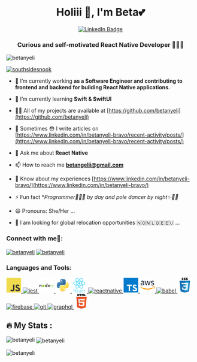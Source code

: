 <h1 align="center">Holiii 👋, I'm Beta💕</h1>
<div id="badges" align="center">

  <a href="https://www.linkedin.com/in/betanyeli-bravo/">
    <img src="https://img.shields.io/badge/LinkedIn-blue?style=for-the-badge&logo=linkedin&logoColor=white" alt="LinkedIn Badge"/>

  </a>
</div>
<h3 align="center">Curious and self-motivated React Native Developer 👩🏻‍💻</h3>

<p align="left"> <img src="https://komarev.com/ghpvc/?username=betanyeli&label=Profile%20views&color=0e75b6&style=flat" alt="betanyeli" /> </p>


<p align="left"> <a href="https://twitter.com/southsidesnook" target="blank"><img src="https://img.shields.io/twitter/follow/southsidesnook?logo=twitter&style=for-the-badge" alt="southsidesnook" /></a> </p>

- 🔭 I’m currently working **as a Software Engineer and contributing to frontend and backend for building React Native applications.**

- 🌱 I’m currently learning **Swift & SwiftUI**

- 👨‍💻 All of my projects are available at [https://github.com/betanyeli](https://github.com/betanyeli)

- 📝 Sometimes 😳 I write articles on [https://www.linkedin.com/in/betanyeli-bravo/recent-activity/posts/](https://www.linkedin.com/in/betanyeli-bravo/recent-activity/posts/)

- 💬 Ask me about **React Native**

- 📫 How to reach me **betangelii@gmail.com**

- 📄 Know about my experiences [https://www.linkedin.com/in/betanyeli-bravo/](https://www.linkedin.com/in/betanyeli-bravo/)

- ⚡ Fun fact **Programmer👩🏻‍💻 by day and pole dancer by night✨🧚‍♀️*

- 😄 Pronouns: She/Her ...

- 👯 I am looking for global relocation opportunities 🇳🇴🇳🇱🇩🇪🇪🇺 ... 

<h3 align="left">Connect with me📱:</h3>
<p align="left">


<a href="https://linkedin.com/in/betanyeli" target="blank"><img align="center" src="https://raw.githubusercontent.com/rahuldkjain/github-profile-readme-generator/master/src/images/icons/Social/linked-in-alt.svg" alt="betanyeli" height="30" width="40" /></a>
<a href="https://instagram.com/betanyeli" target="blank"><img align="center" src="https://raw.githubusercontent.com/rahuldkjain/github-profile-readme-generator/master/src/images/icons/Social/instagram.svg" alt="betanyeli" height="30" width="40" /></a>

</p>


<h3 align="left">Languages and Tools:</h3>

<p align="left"> 
  <a href="https://developer.mozilla.org/en-US/docs/Web/JavaScript" target="_blank" rel="noreferrer"> <img src="https://raw.githubusercontent.com/devicons/devicon/master/icons/javascript/javascript-original.svg" alt="javascript" width="40" height="40"/> </a> <a href="https://jestjs.io" target="_blank" rel="noreferrer"> <img src="https://www.vectorlogo.zone/logos/jestjsio/jestjsio-icon.svg" alt="jest" width="40" height="40"/> </a> <a href="https://nodejs.org" target="_blank" rel="noreferrer"> <img src="https://raw.githubusercontent.com/devicons/devicon/master/icons/nodejs/nodejs-original-wordmark.svg" alt="nodejs" width="40" height="40"/> </a> <a href="https://www.python.org" target="_blank" rel="noreferrer"> <img src="https://raw.githubusercontent.com/devicons/devicon/master/icons/python/python-original.svg" alt="python" width="40" height="40"/> </a> <a href="https://reactjs.org/" target="_blank" rel="noreferrer"> <img src="https://raw.githubusercontent.com/devicons/devicon/master/icons/react/react-original-wordmark.svg" alt="react" width="40" height="40"/> </a> <a href="https://reactnative.dev/" target="_blank" rel="noreferrer"> <img src="https://reactnative.dev/img/header_logo.svg" alt="reactnative" width="40" height="40"/> </a> <a href="https://www.typescriptlang.org/" target="_blank" rel="noreferrer"> <img src="https://raw.githubusercontent.com/devicons/devicon/master/icons/typescript/typescript-original.svg" alt="typescript" width="40" height="40"/> </a> 
  <a href="https://aws.amazon.com" target="_blank" rel="noreferrer"> <img src="https://raw.githubusercontent.com/devicons/devicon/master/icons/amazonwebservices/amazonwebservices-original-wordmark.svg" alt="aws" width="40" height="40"/> </a> <a href="https://babeljs.io/" target="_blank" rel="noreferrer"> <img src="https://www.vectorlogo.zone/logos/babeljs/babeljs-icon.svg" alt="babel" width="40" height="40"/> </a> <a href="https://www.w3schools.com/css/" target="_blank" rel="noreferrer"> <img src="https://raw.githubusercontent.com/devicons/devicon/master/icons/css3/css3-original-wordmark.svg" alt="css3" width="40" height="40"/> </a> <a href="https://firebase.google.com/" target="_blank" rel="noreferrer"> <img src="https://www.vectorlogo.zone/logos/firebase/firebase-icon.svg" alt="firebase" width="40" height="40"/> </a> <a href="https://git-scm.com/" target="_blank" rel="noreferrer"> <img src="https://www.vectorlogo.zone/logos/git-scm/git-scm-icon.svg" alt="git" width="40" height="40"/> </a> <a href="https://graphql.org" target="_blank" rel="noreferrer"> <img src="https://www.vectorlogo.zone/logos/graphql/graphql-icon.svg" alt="graphql" width="40" height="40"/> </a> <a href="https://www.w3.org/html/" target="_blank" rel="noreferrer"> <img src="https://raw.githubusercontent.com/devicons/devicon/master/icons/html5/html5-original-wordmark.svg" alt="html5" width="40" height="40"/> </a> </p>

## :fire: My Stats :

<p><img align="left" src="https://github-readme-stats.vercel.app/api/top-langs?username=betanyeli&show_icons=true&locale=en&theme=radical" alt="betanyeli" /></p>

<p>&nbsp;<img align="center" src="https://github-readme-stats.vercel.app/api?username=betanyeli&show_icons=true&locale=en&theme=radical" alt="betanyeli" /></p>

<p><img align="center" src="https://github-readme-streak-stats.herokuapp.com/?user=betanyeli&theme=radical" alt="betanyeli" /></p>
